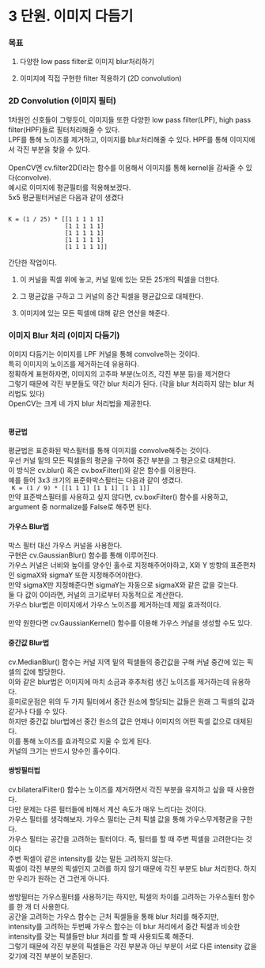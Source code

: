# 3 단원. 이미지 다듬기

### 목표

1. 다양한 low pass filter로 이미지 blur처리하기

2. 이미지에 직접 구현한 filter 적용하기 (2D convolution)

### 2D Convolution (이미지 필터)

1차원인 신호들이 그렇듯이, 이미지들 또한 다양한 low pass filter(LPF), high pass filter(HPF)들로 필터처리해줄 수 있다.<br>
LPF를 통해 노이즈를 제거하고, 이미지를 blur처리해줄 수 있다. HPF를 통해 이미지에서 각진 부분을 찾을 수 있다.<br><br>
OpenCV엔 cv.filter2D()라는 함수를 이용해서 이미지를 통해 kernel을 감싸줄 수 있다(convolve).<br>
예시로 이미지에 평균필터를 적용해보겠다.<br>
5x5 평균필터커널은 다음과 같이 생겼다<br>
<pre><code>
K = (1 / 25) * [[1 1 1 1 1]
                [1 1 1 1 1]
                [1 1 1 1 1]
                [1 1 1 1 1]
                [1 1 1 1 1]]
</code></pre>
간단한 작업이다.<br>

1. 이 커널을 픽셀 위에 놓고, 커널 밑에 있는 모든 25개의 픽셀을 더한다.

2. 그 평균값을 구하고 그 커널의 중간 픽셀을 평균값으로 대체한다.

3. 이미지에 있는 모든 픽셀에 대해 같은 연산을 해준다.

### 이미지 Blur 처리 (이미지 다듬기)

이미지 다듬기는 이미지를 LPF 커널을 통해 convolve하는 것이다.<br>
특히 이미지의 노이즈를 제거하는데 유용하다.<br>
정확하게 표현하자면, 이미지의 고주파 부분(노이즈, 각진 부분 등)을 제거한다<br>
그렇기 때문에 각진 부분들도 약간 blur 처리가 된다. (각을 blur 처리하지 않는 blur 처리법도 있다)<br>
OpenCV는 크게 네 가지 blur 처리법을 제공한다.<br><br>

#### 평균법

평균법은 표준화된 박스필터를 통해 이미지를 convolve해주는 것이다.<br>
우선 커널 밑의 모든 픽셀들의 평균을 구하여 중간 부분을 그 평균으로 대체한다.<br>
이 방식은 cv.blur() 혹은 cv.boxFilter()와 같은 함수를 이용한다.<br>
예를 들어 3x3 크기의 표준화박스필터는 다음과 같이 생겼다.<br>
<code>
K = (1 / 9) * [[1 1 1]
               [1 1 1]
               [1 1 1]]
</code><br>
만약  표준박스필터를 사용하고 싶지 않다면, cv.boxFilter() 함수를 사용하고, argument 중 normalize를 False로 해주면 된다.


#### 가우스 Blur법

박스 필터 대신 가우스 커널을 사용한다.<br>
구현은 cv.GaussianBlur() 함수를 통해 이루어진다.<br>
가우스 커널은 너비와 높이를 양수인 홀수로 지정해주어야하고, X와 Y 방향의 표준편차인 sigmaX와 sigmaY 또한 지정해주어야한다.<br>
만약 sigmaX만 지정해준다면 sigmaY는 자동으로 sigmaX와 같은 값을 갖는다.<br>
둘 다 값이 0이라면, 커널의 크기로부터 자동적으로 계산한다.<br>
가우스 blur법은 이미지에서 가우스 노이즈를 제거하는데 제일 효과적이다.<br><br>
만약 원한다면 cv.GaussianKernel() 함수를 이용해 가우스 커널을 생성할 수도 있다.

#### 중간값 Blur법

cv.MedianBlur() 함수는 커널 지역 밑의 픽셀들의 중간값을 구해 커널 중간에 있는 픽셀의 값에 할당한다.<br>
이와 같은 blur법은 이미지에 마치 소금과 후추처럼 생긴 노이즈를 제거하는데 유용하다.<br>
흥미로운점은 위의 두 가지 필터에서 중간 원소에 할당되는 값들은 원래 그 픽셀의 값과 같거나 다를 수 있다.<br>
하지만 중간값 blur법에선 중간 원소의 값은 언제나 이미지의 어떤 픽셀 값으로 대체된다.<br>
이를 통해 노이즈를 효과적으로 지울 수 있게 된다.<br>
커널의 크기는 반드시 양수인 홀수이다.

#### 쌍방필터법

cv.bilateralFilter() 함수는 노이즈를 제거하면서 각진 부분을 유지하고 싶을 때 사용한다.<br>
다만 문제는 다른 필터들에 비해서 계산 속도가 매우 느리다는 것이다.<br>
가우스 필터를 생각해보자. 가우스 필터는 근처 픽셀 값을 통해 가우스무게평균을 구한다.<br>
가우스 필터는 공간을 고려하는 필터이다. 즉, 필터를 할 때 주변 픽셀을 고려한다는 것이다<br>
주변 픽셀이 같은 intensity를 갖는 말든 고려하지 않는다.<br>
픽셀이 각진 부분의 픽셀인지 고려를 하지 않기 때문에 각진 부분도 blur 처리한다. 하지만 우리가 원하는 건 그런게 아니다.<br><br>
쌍방필터는 가우스필터를 사용하기는 하지만, 픽셀의 차이를 고려하는 가우스필터 함수를 한 개 더 사용한다.<br>
공간을 고려하는 가우스 함수는 근처 픽셀들을 통해 blur 처리를 해주지만,<br>
intensity를 고려하는 두번째 가우스 함수는 이 blur 처리에서 중간 픽셀과 비슷한 intensity를 갖는 픽셀들만 blur 처리를 할 때 사용되도록 해준다.<br>
그렇기 때문에 각진 부분의 픽셀들은 각진 부분과 아닌 부분이 서로 다른 intensity 값을 갖기에 각진 부분이 보존된다.